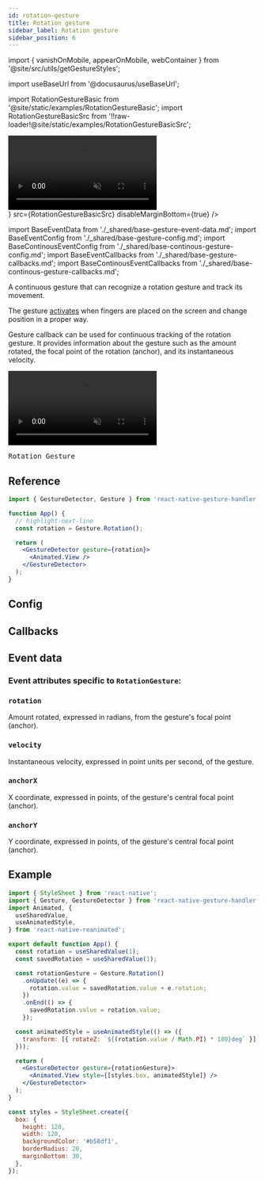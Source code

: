 ```yaml
---
id: rotation-gesture
title: Rotation gesture
sidebar_label: Rotation gesture
sidebar_position: 6
---
```


import { vanishOnMobile, appearOnMobile, webContainer } from '@site/src/utils/getGestureStyles';

import useBaseUrl from '@docusaurus/useBaseUrl';

import RotationGestureBasic from '@site/static/examples/RotationGestureBasic';
import RotationGestureBasicSrc from '!!raw-loader!@site/static/examples/RotationGestureBasicSrc';

<div className={webContainer}>
  <div className={vanishOnMobile} style={{ display: 'flex', justifyContent: 'center', maxWidth: 360 }}>
    <video playsInline autoPlay muted loop style={{maxWidth: 360}}>
      <source src={useBaseUrl("/video/rotation.mp4")} type="video/mp4"/>
    </video>
  </div>
  <InteractiveExample
    component={<RotationGestureBasic/>}
    src={RotationGestureBasicSrc}
    disableMarginBottom={true}
  />
</div>

import BaseEventData from './\_shared/base-gesture-event-data.md';
import BaseEventConfig from './\_shared/base-gesture-config.md';
import BaseContinousEventConfig from './\_shared/base-continous-gesture-config.md';
import BaseEventCallbacks from './\_shared/base-gesture-callbacks.md';
import BaseContinousEventCallbacks from './\_shared/base-continous-gesture-callbacks.md';

A continuous gesture that can recognize a rotation gesture and track its movement.

The gesture [activates](/docs/fundamentals/states-events#active) when fingers are placed on the screen and change position in a proper way.

Gesture callback can be used for continuous tracking of the rotation gesture. It provides information about the gesture such as the amount rotated, the focal point of the rotation (anchor), and its instantaneous velocity.

  <div className={appearOnMobile} style={{ display: 'flex', justifyContent: 'center' }}>
    <video playsInline autoPlay muted loop style={{maxWidth: 360}}>
      <source src={useBaseUrl("/video/rotation.mp4")} type="video/mp4"/>
    </video>
  </div>

<samp id="RotationGestureBasicSrc">Rotation Gesture</samp>

## Reference

```jsx
import { GestureDetector, Gesture } from 'react-native-gesture-handler';

function App() {
  // highlight-next-line
  const rotation = Gesture.Rotation();

  return (
    <GestureDetector gesture={rotation}>
      <Animated.View />
    </GestureDetector>
  );
}
```

## Config

<BaseEventConfig />
<BaseContinousEventConfig />

## Callbacks

<BaseEventCallbacks />
<BaseContinousEventCallbacks />

## Event data

### Event attributes specific to `RotationGesture`:

### `rotation`

Amount rotated, expressed in radians, from the gesture's focal point (anchor).

### `velocity`

Instantaneous velocity, expressed in point units per second, of the gesture.

### `anchorX`

X coordinate, expressed in points, of the gesture's central focal point (anchor).

### `anchorY`

Y coordinate, expressed in points, of the gesture's central focal point (anchor).

<BaseEventData />

## Example

```jsx
import { StyleSheet } from 'react-native';
import { Gesture, GestureDetector } from 'react-native-gesture-handler';
import Animated, {
  useSharedValue,
  useAnimatedStyle,
} from 'react-native-reanimated';

export default function App() {
  const rotation = useSharedValue(1);
  const savedRotation = useSharedValue(1);

  const rotationGesture = Gesture.Rotation()
    .onUpdate((e) => {
      rotation.value = savedRotation.value + e.rotation;
    })
    .onEnd(() => {
      savedRotation.value = rotation.value;
    });

  const animatedStyle = useAnimatedStyle(() => ({
    transform: [{ rotateZ: `${(rotation.value / Math.PI) * 180}deg` }],
  }));

  return (
    <GestureDetector gesture={rotationGesture}>
      <Animated.View style={[styles.box, animatedStyle]} />
    </GestureDetector>
  );
}

const styles = StyleSheet.create({
  box: {
    height: 120,
    width: 120,
    backgroundColor: '#b58df1',
    borderRadius: 20,
    marginBottom: 30,
  },
});
```
